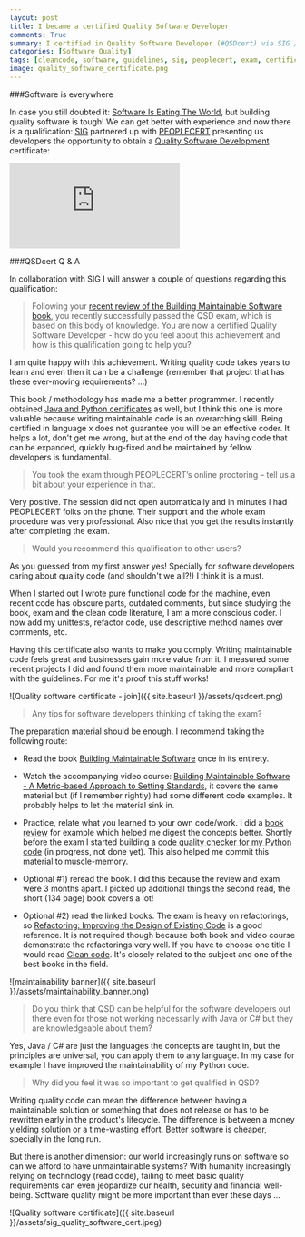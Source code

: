 ```yaml
---
layout: post
title: I became a certified Quality Software Developer
comments: True
summary: I certified in Quality Software Developer (#QSDcert) via SIG / PEOPLECERT. In this post I share what the exam is about, why I think it is a must have for a software developer, and how you can prepare for it.
categories: [Software Quality]
tags: [cleancode, software, guidelines, sig, peoplecert, exam, certifications, diploma]
image: quality_software_certificate.png
---
```


###Software is everywhere

In case you still doubted it: [Software Is Eating The World](http://www.wsj.com/articles/SB10001424053111903480904576512250915629460), but building quality software is tough! We can get better with experience and now there is a qualification: [SIG](https://www.sig.eu/) partnered up with [PEOPLECERT](http://www.peoplecert.org) presenting us developers the opportunity to obtain a [Quality Software Development](https://www.sig.eu/en/bettercode/) certificate:

<div class="container"><iframe src="https://www.youtube.com/embed/_sc1gt7abz0" frameborder="0" allowfullscreen class="video"></iframe></div>

###QSDcert Q & A

In collaboration with SIG I will answer a couple of questions regarding this qualification:

> Following your [recent review of the Building Maintainable Software book](http://bobbelderbos.com/2016/03/building-maintainable-software/), you recently successfully passed the QSD exam, which is based on this body of knowledge. You are now a certified Quality Software Developer - how do you feel about this achievement and how is this qualification going to help you?

I am quite happy with this achievement. Writing quality code takes years to learn and even then it can be a challenge (remember that project that has these ever-moving requirements? ...)

This book / methodology has made me a better programmer. I recently obtained [Java and Python certificates](http://bobbelderbos.com/certifications) as well, but I think this one is more valuable because writing maintainable code is an overarching skill. Being certified in language x does not guarantee you will be an effective coder. It helps a lot, don't get me wrong, but at the end of the day having code that can be expanded, quickly bug-fixed and be maintained by fellow developers is fundamental.

> You took the exam through PEOPLECERT’s online proctoring – tell us a bit about your experience in that.

Very positive. The session did not open automatically and in minutes I had PEOPLECERT folks on the phone. Their support and the whole exam procedure was very professional. Also nice that you get the results instantly after completing the exam.

> Would you recommend this qualification to other users?

As you guessed from my first answer yes! Specially for software developers caring about quality code (and shouldn't we all?!) I think it is a must.

When I started out I wrote pure functional code for the machine, even recent code has obscure parts, outdated comments, but since studying the book, exam and the clean code literature, I am a more conscious coder. I now add my unittests, refactor code, use descriptive method names over comments, etc.

Having this certificate also wants to make you comply. Writing maintainable code feels great and businesses gain more value from it. I measured some recent projects I did and found them more maintainable and more compliant with the guidelines. For me it's proof this stuff works!

![Quality software certificate - join]({{ site.baseurl }}/assets/qsdcert.png)

> Any tips for software developers thinking of taking the exam?

The preparation material should be enough. I recommend taking the following route:

- Read the book [Building Maintainable Software](http://shop.oreilly.com/product/0636920049159.do) once in its entirety.

- Watch the accompanying video course: [Building Maintainable Software - A Metric-based Approach to Setting Standards](http://shop.oreilly.com/product/0636920048008.do), it covers the same material but (if I remember rightly) had some different code examples. It probably helps to let the material sink in.

- Practice, relate what you learned to your own code/work. I did a [book review](http://bobbelderbos.com/2016/03/building-maintainable-software/) for example which helped me digest the concepts better. Shortly before the exam I started building a [code quality checker for my Python code](https://github.com/bbelderbos/bms) (in progress, not done yet). This also helped me commit this material to muscle-memory.

- Optional #1) reread the book. I did this because the review and exam were 3 months apart. I picked up additional things the second read, the short (134 page) book covers a lot!

- Optional #2) read the linked books. The exam is heavy on refactorings, so [Refactoring: Improving the Design of Existing Code](https://www.amazon.com/Refactoring-Improving-Design-Existing-Code/dp/0201485672) is a good reference. It is not required though because both book and video course demonstrate the refactorings very well. If you have to choose one title I would read [Clean code](https://www.amazon.com/Clean-Code-Handbook-Software-Craftsmanship/dp/0132350882). It's closely related to the subject and one of the best books in the field.

![maintainability banner]({{ site.baseurl }}/assets/maintainability_banner.png)

> Do you think that QSD can be helpful for the software developers out there even for those not working necessarily with Java or C# but they are knowledgeable about them?

Yes, Java / C# are just the languages the concepts are taught in, but the principles are universal, you can apply them to any language. In my case for example I have improved the maintainability of my Python code.

> Why did you feel it was so important to get qualified in QSD?  

Writing quality code can mean the difference between having a maintainable solution or something that does not release or has to be rewritten early in the product's lifecycle. The difference is between a money yielding solution or a time-wasting effort. Better software is cheaper, specially in the long run.

But there is another dimension: our world increasingly runs on software so can we afford to have unmaintainable systems? With humanity increasingly relying on technology (read code), failing to meet basic quality requirements can even jeopardize our health, security and financial well-being. Software quality might be more important than ever these days ...

![Quality software certificate]({{ site.baseurl }}/assets/sig_quality_software_cert.jpeg)
